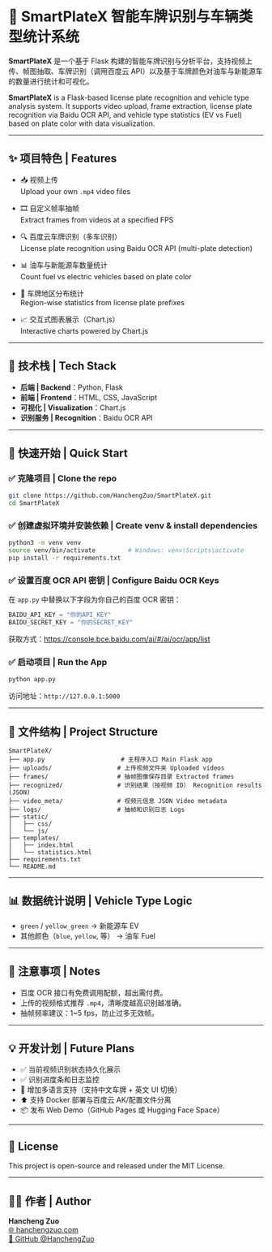 # 🚗 SmartPlateX 智能车牌识别与车辆类型统计系统

**SmartPlateX** 是一个基于 Flask 构建的智能车牌识别与分析平台，支持视频上传、帧图抽取、车牌识别（调用百度云 API）以及基于车牌颜色对油车与新能源车的数量进行统计和可视化。

**SmartPlateX** is a Flask-based license plate recognition and vehicle type analysis system. It supports video upload, frame extraction, license plate recognition via Baidu OCR API, and vehicle type statistics (EV vs Fuel) based on plate color with data visualization.

---

## ✨ 项目特色 | Features

- 📥 视频上传  
  Upload your own `.mp4` video files

- 🎞 自定义帧率抽帧  
  Extract frames from videos at a specified FPS

- 🔍 百度云车牌识别（多车识别）  
  License plate recognition using Baidu OCR API (multi-plate detection)

- 📊 油车与新能源车数量统计  
  Count fuel vs electric vehicles based on plate color

- 📍 车牌地区分布统计  
  Region-wise statistics from license plate prefixes

- 📈 交互式图表展示（Chart.js）  
  Interactive charts powered by Chart.js

---

## 🧠 技术栈 | Tech Stack

- **后端 | Backend**：Python, Flask  
- **前端 | Frontend**：HTML, CSS, JavaScript  
- **可视化 | Visualization**：Chart.js  
- **识别服务 | Recognition**：Baidu OCR API

---

## 🚀 快速开始 | Quick Start

### ✅ 克隆项目 | Clone the repo

```bash
git clone https://github.com/HanchengZuo/SmartPlateX.git
cd SmartPlateX
```

### ✅ 创建虚拟环境并安装依赖 | Create venv & install dependencies

```bash
python3 -m venv venv
source venv/bin/activate         # Windows: venv\Scripts\activate
pip install -r requirements.txt
```

### ✅ 设置百度 OCR API 密钥 | Configure Baidu OCR Keys

在 `app.py` 中替换以下字段为你自己的百度 OCR 密钥：

```python
BAIDU_API_KEY = "你的API_KEY"
BAIDU_SECRET_KEY = "你的SECRET_KEY"
```

获取方式：https://console.bce.baidu.com/ai/#/ai/ocr/app/list

### ✅ 启动项目 | Run the App

```bash
python app.py
```

访问地址：`http://127.0.0.1:5000`

---

## 📂 文件结构 | Project Structure

```
SmartPlateX/
├── app.py                     # 主程序入口 Main Flask app
├── uploads/                  # 上传视频文件夹 Uploaded videos
├── frames/                   # 抽帧图像保存目录 Extracted frames
├── recognized/               # 识别结果（按视频 ID） Recognition results (JSON)
├── video_meta/               # 视频元信息 JSON Video metadata
├── logs/                     # 抽帧和识别日志 Logs
├── static/
│   ├── css/
│   └── js/
├── templates/
│   ├── index.html
│   └── statistics.html
├── requirements.txt
└── README.md
```

---

## 📊 数据统计说明 | Vehicle Type Logic

- `green` / `yellow_green` → 新能源车 EV
- 其他颜色（`blue`, `yellow`, 等） → 油车 Fuel

---

## 🔐 注意事项 | Notes

- 百度 OCR 接口有免费调用配额，超出需付费。
- 上传的视频格式推荐 `.mp4`，清晰度越高识别越准确。
- 抽帧频率建议：1~5 fps，防止过多无效帧。

---

## 💡 开发计划 | Future Plans

- ✅ 当前视频识别状态持久化展示  
- ✅ 识别进度条和日志监控  
- 🔄 增加多语言支持（支持中文车牌 + 英文 UI 切换）  
- ⬆️ 支持 Docker 部署与百度云 AK/配置文件分离  
- 📦 发布 Web Demo（GitHub Pages 或 Hugging Face Space）

---

## 📄 License

This project is open-source and released under the MIT License.

---

## 👨‍💻 作者 | Author

**Hancheng Zuo**  
[🌐 hanchengzuo.com](https://hanchengzuo.com)  
[🐙 GitHub @HanchengZuo](https://github.com/HanchengZuo)

